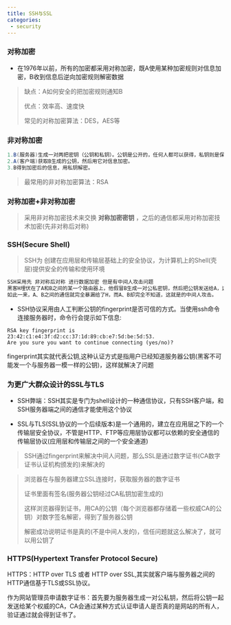 ```yaml
---
title: SSH与SSL
categories:
 - security
---
```


### 对称加密

- 在1976年以前，所有的加密都采用对称加密，既A使用某种加密规则对信息加密，B收到信息后逆向加密规则解密数据

> 缺点：A如何安全的把加密规则通知B
> 
> 优点：效率高、速度快
> 
> 常见的对称加密算法：DES，AES等

### 非对称加密

```java
1.B(服务器)生成一对两把密钥（公钥和私钥）。公钥是公开的，任何人都可以获得，私钥则是保密的。
2.A(客户端)获取B生成的公钥，然后用它对信息加密。
3.B得到加密后的信息，用私钥解密。
```

> 最常用的非对称加密算法：RSA


### 对称加密+非对称加密

> 采用非对称加密技术来交换 **对称加密密钥** ，之后的通信都采用对称加密技术加密(先非对称后对称)

### SSH(Secure Shell)

> SSH为 创建在应用层和传输层基础上的安全协议，为计算机上的Shell(壳层)提供安全的传输和使用环境

```java
SSH采用先 非对称后对称 进行数据加密 但是有中间人攻击问题
黑客H埋伏在了A和B之间的某一个路由器上，他假冒B生成一对公私密钥，然后把公钥发送给A，这样A与H之间就建成了一个加密通道，A把所有信息发送给H，H截获A的信息，在假冒A与B通信。
如此一来，A、B之间的通信就完全暴漏给了H，而A、B却完全不知道，这就是的中间人攻击。
```

- SSH协议采用由人工判断公钥的fingerprint是否可信的方式。当使用ssh命令连接服务器时，命令行会提示如下信息:

```shell
RSA key fingerprint is 23:42:c1:e4:3f:d2:cc:37:1d:89:cb:e7:5d:be:5d:53.
Are you sure you want to continue connecting (yes/no)? 
```

fingerprint其实就代表公钥,这种认证方式是指用户已经知道服务器公钥(黑客不可能发一个与服务器一模一样的公钥)，这样就解决了问题

### 为更广大群众设计的SSL与TLS

- SSH弊端：SSH其实是专门为shell设计的一种通信协议，只有SSH客户端，和SSH服务器端之间的通信才能使用这个协议
  
- SSL与TLS(SSL协议的一个后续版本)是一个通用的，建立在应用层之下的一个传输层安全协议，不管是HTTP、FTP等应用层协议都可以依赖的安全通信的传输层协议(应用层和传输层之间的一个安全通道)

> SSH通过fingerprint来解决中间人问题，那么SSL是通过数字证书(CA数字证书认证机构颁发的)来解决的

> 浏览器在与服务器建立SSL连接时，获取服务器的数字证书
> 
> 证书里面有签名(服务器公钥经过CA私钥加密生成的)
> 
> 这样浏览器得到证书，用CA的公钥（每个浏览器都存储着一些权威CA的公钥）对数字签名解密，得到了服务器公钥
> 
> 解密成功说明证书是真的(不是中间人发的)，信任问题就这么解决了，就可以用公钥了

### HTTPS(Hypertext Transfer Protocol Secure)

HTTPS：HTTP over TLS 或者 HTTP over SSL,其实就客户端与服务器之间的HTTP通信基于TLS或SSL协议。

作为网站管理员申请数字证书：首先要为服务器生成一对公私钥，然后将公钥一起发送给某个权威的CA，CA会通过某种方式认证申请人是否真的是网站的所有人，验证通过就会得到证书了。


